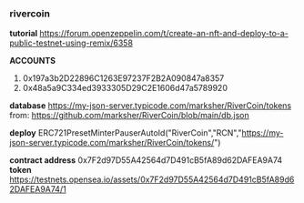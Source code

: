 ### rivercoin

**tutorial** https://forum.openzeppelin.com/t/create-an-nft-and-deploy-to-a-public-testnet-using-remix/6358

**ACCOUNTS**

1. 0x197a3b2D22896C1263E97237F2B2A090847a8357
2. 0x48a5a9C334ed3933305D29C2E1606d47a5789920

**database** https://my-json-server.typicode.com/marksher/RiverCoin/tokens from: https://github.com/marksher/RiverCoin/blob/main/db.json

**deploy** ERC721PresetMinterPauserAutoId("RiverCoin","RCN","https://my-json-server.typicode.com/marksher/RiverCoin/tokens/")

**contract address** 0x7F2d97D55A42564d7D491cB5fA89d62DAFEA9A74
**token** https://testnets.opensea.io/assets/0x7F2d97D55A42564d7D491cB5fA89d62DAFEA9A74/1

